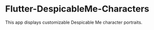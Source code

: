# Flutter-DespicableMe-Characters
This app displays customizable Despicable Me character portraits.
